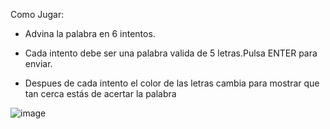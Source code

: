 Como Jugar:

- Advina la palabra en 6 intentos.

- Cada intento debe ser una palabra valida de 5 letras.Pulsa ENTER para enviar.

- Despues de cada intento el color de las letras cambia para mostrar que tan cerca estás de acertar la palabra

![image](https://user-images.githubusercontent.com/100932219/176168005-3ea8365a-aa65-40e2-a34f-695f196ef5af.png)


